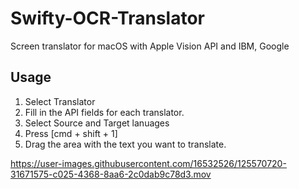 # Swifty-OCR-Translator
Screen translator for macOS with Apple Vision API and IBM, Google

## Usage
1. Select Translator
2. Fill in the API fields for each translator.
3. Select Source and Target lanuages
4. Press [cmd + shift + 1] 
5. Drag the area with the text you want to translate.

https://user-images.githubusercontent.com/16532526/125570720-31671575-c025-4368-8aa6-2c0dab9c78d3.mov
